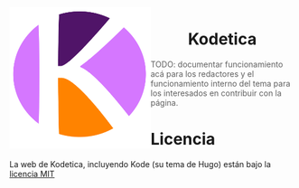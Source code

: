 <img src="./static/logo.png" width=250 height=250 alt="Logo de Kodetica" width=200 align="left"/>

<!--[![Discord][DiscordBadge]][DiscordUrl]-->

<div align="center">
    
   <h1>Kodetica</h1>
    
</div>


> TODO: documentar funcionamiento acá para los redactores
> y el funcionamiento interno del tema para los interesados
> en contribuir con la página.

# Licencia

La web de Kodetica, incluyendo Kode (su tema de Hugo) están
bajo la [licencia MIT](./LICENSE)

